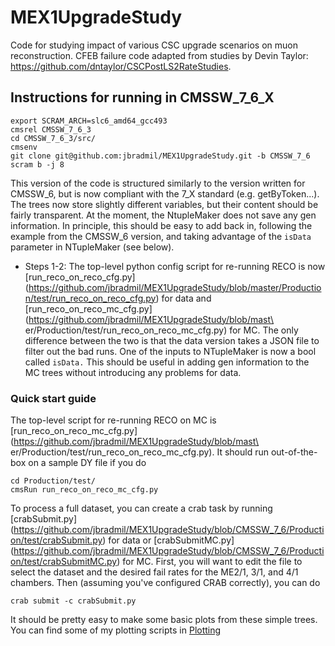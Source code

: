 # MEX1UpgradeStudy
Code for studying impact of various CSC upgrade scenarios on muon reconstruction. CFEB failure code adapted from studies by Devin Taylor: https://github.com/dntaylor/CSCPostLS2RateStudies. 

## Instructions for running in CMSSW_7_6_X


```
export SCRAM_ARCH=slc6_amd64_gcc493
cmsrel CMSSW_7_6_3
cd CMSSW_7_6_3/src/
cmsenv
git clone git@github.com:jbradmil/MEX1UpgradeStudy.git -b CMSSW_7_6
scram b -j 8
```
This version of the code is structured similarly to the version written for CMSSW_6, but is now compliant with the 7_X standard (e.g. getByToken...). The trees now store slightly different variables, but their content should be fairly transparent. At the moment, the NtupleMaker does not save any gen information. In principle, this should be easy to add back in, following the example from the CMSSW_6 version, and taking advantage of the `isData` parameter in NTupleMaker (see below).


* Steps 1-2: The top-level python config script for re-running RECO is now [run_reco_on_reco_cfg.py] (https://github.com/jbradmil/MEX1UpgradeStudy/blob/master/Production/test/run_reco_on_reco_cfg.py) for data and [run_reco_on_reco_mc_cfg.py] (https://github.com/jbradmil/MEX1UpgradeStudy/blob/mast\
er/Production/test/run_reco_on_reco_mc_cfg.py) for MC. The only difference between the two is that the data version takes a JSON file to filter out the bad runs. One of the inputs to NTupleMaker is now a bool called `isData.` This should be useful in adding gen information to the MC trees without introducing any problems for data.

### Quick start guide 
The top-level script for re-running RECO on MC is [run_reco_on_reco_mc_cfg.py] (https://github.com/jbradmil/MEX1UpgradeStudy/blob/mast\
er/Production/test/run_reco_on_reco_mc_cfg.py). It
should run out-of-the-box on a sample DY file if you do

```
cd Production/test/
cmsRun run_reco_on_reco_mc_cfg.py
```

To process a full dataset, you can create a crab task by running
[crabSubmit.py] (https://github.com/jbradmil/MEX1UpgradeStudy/blob/CMSSW_7_6/Production/test/crabSubmit.py) for data or [crabSubmitMC.py] (https://github.com/jbradmil/MEX1UpgradeStudy/blob/CMSSW_7_6/Production/test/crabSubmitMC.py) for MC. First, you will want to edit the file to select the
dataset and the desired fail rates for the ME2/1, 3/1, and 4/1
chambers. Then (assuming you've configured CRAB correctly), you can do

```
crab submit -c crabSubmit.py
```

It should be pretty easy to make some basic plots from these simple trees. You can find some of my plotting scripts in [Plotting](https://github.com/jbradmil/MEX1UpgradeStudy/tree/master/Plotting)
